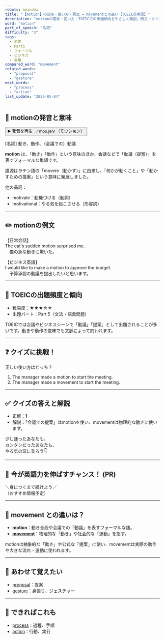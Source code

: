 ```yaml
---
robots: noindex
title: "【motion】の意味・使い方・例文 ― movementとの違い【TOEIC英単語】"
description: "motionの意味・使い方・TOEICでの出題傾向をやさしく解説。例文・クイズ付きでmovementとの違いもわかりやすく学べます。"
word: "motion"
part_of_speech: "名詞"
difficulty: "3"
tags:
  - 名詞
  - Part5
  - フォーマル
  - ビジネス
  - 会議
compared_word: "movement"
related_words:
  - "proposal"
  - "gesture"
next_words:
  - "process"
  - "action"
last_update: "2025-05-04"
---
```


## 🔰 motionの発音と意味

<button class="play-audio" onclick="playTTS('motion')">
  <span class="play-audio-main">
    ▶️ 発音を再生　/ˈmoʊ.ʃən/
  </span>
  <span class="play-audio-sub">
    （モウション）
  </span>
</button>

[名詞] 動き、動作、（会議での）動議

**motion** は、「動き」「動作」という意味のほか、会議などで「動議（提案）」を表すフォーマルな単語です。

語源はラテン語の「movere（動かす）」に由来し、「何かが動くこと」や「動かすための提案」という意味に発展しました。

他の品詞：  
- motivate：動機づける（動詞）
- motivational：やる気を起こさせる（形容詞）

---

## ✏️ motionの例文

【日常会話】  
The cat's sudden motion surprised me.  
　猫の急な動きに驚いた。

【ビジネス英語】  
I would like to make a motion to approve the budget.  
　予算承認の動議を提出したいと思います。

---

## 🎯 TOEICの出題頻度と傾向

- 難易度：★★★☆☆
- 出題パート：Part 5（文法・語彙問題）

TOEICでは会議やビジネスシーンで「動議」「提案」として出題されることが多いです。動きや動作の意味でも文脈によって問われます。

---

## ❓ クイズに挑戦！

正しい使い方はどっち？

1. The manager made a motion to start the meeting.  
2. The manager made a movement to start the meeting.

---

## ✅ クイズの答えと解説

- 正解：**1**
- 解説：「会議での提案」はmotionを使い、movementは物理的な動きに使います。

少し迷ったあなたも、  
カンタンだったあなたも、  
やる気の波に乗ろう👇️

---

## 🚀 今が英語力を伸ばすチャンス！ (PR)

<div class="info-center">
＼身につくまで続けよう／<br>  
（おすすめ情報予定）
</div>

---

## 🤔  movement との違いは？

- **motion**：動き全般や会議での「動議」を表すフォーマルな語。
- **[movement](/movement)**：物理的な「動き」や社会的な「運動」を指す。

motionは抽象的な「動き」や公式な「提案」に使い、movementは実際の動作や大きな流れ・運動に使われます。

---

## 🧩 あわせて覚えたい

- [proposal](/proposal)：提案
- [gesture](/gesture)：身振り、ジェスチャー

---

## 📖 できればこれも

- [process](/process)：過程、手順
- [action](/action)：行動、実行

<!-- cvid: aid37_bid24 -->
